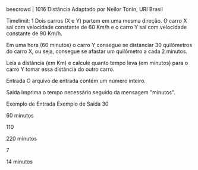 beecrowd | 1016
Distância
Adaptado por Neilor Tonin, URI  Brasil

Timelimit: 1
Dois carros (X e Y) partem em uma mesma direção. O carro X sai com velocidade constante de 60 Km/h e o carro Y sai com velocidade constante de 90 Km/h.

Em uma hora (60 minutos) o carro Y consegue se distanciar 30 quilômetros do carro X, ou seja, consegue se afastar um quilômetro a cada 2 minutos.

Leia a distância (em Km) e calcule quanto tempo leva (em minutos) para o carro Y tomar essa distância do outro carro.

Entrada
O arquivo de entrada contém um número inteiro.

Saída
Imprima o tempo necessário seguido da mensagem "minutos".

Exemplo de Entrada	Exemplo de Saída
30

60 minutos

110

220 minutos

7

14 minutos